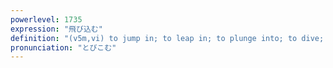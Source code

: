 ```yaml
---
powerlevel: 1735
expression: "飛び込む"
definition: "(v5m,vi) to jump in; to leap in; to plunge into; to dive; (P)"
pronunciation: "とびこむ"
---
```

